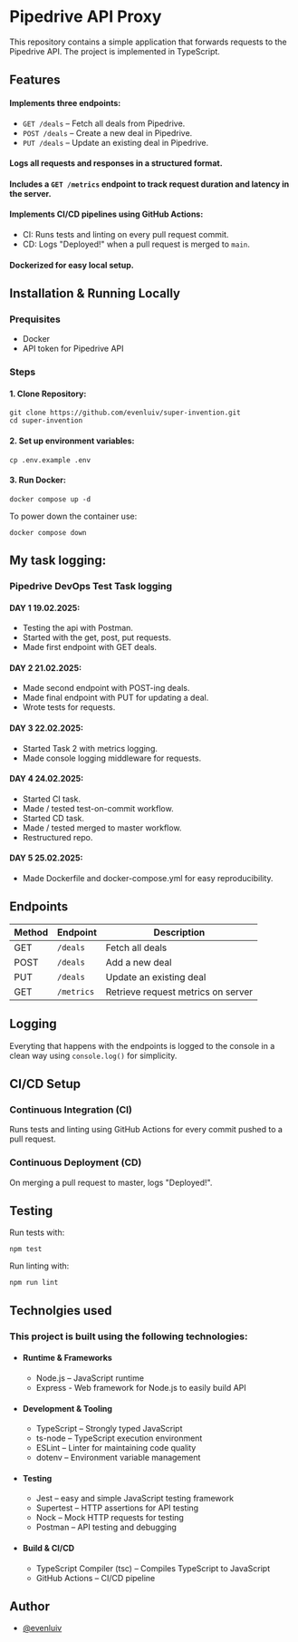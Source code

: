 # Pipedrive API Proxy
This repository contains a simple application that forwards requests to the Pipedrive API. The project is implemented in TypeScript.

## Features
#### Implements three endpoints:

* `GET /deals` – Fetch all deals from Pipedrive.
* `POST /deals` – Create a new deal in Pipedrive.
* `PUT /deals` – Update an existing deal in Pipedrive.
#### Logs all requests and responses in a structured format.
#### Includes a `GET /metrics` endpoint to track request duration and latency in the server.
#### Implements CI/CD pipelines using GitHub Actions:
* CI: Runs tests and linting on every pull request commit.
* CD: Logs "Deployed!" when a pull request is merged to `main`.
#### Dockerized for easy local setup.

## Installation & Running Locally

### Prequisites
* Docker
* API token for Pipedrive API

### Steps

#### 1. Clone Repository:
```
git clone https://github.com/evenluiv/super-invention.git
cd super-invention
```

#### 2. Set up environment variables:
```
cp .env.example .env
```

#### 3. Run Docker:
```
docker compose up -d
```
To power down the container use:
```
docker compose down
```
## My task logging:

### Pipedrive DevOps Test Task logging

#### DAY 1 19.02.2025:

* Testing the api with Postman.
* Started with the get, post, put requests.
* Made first endpoint with GET deals.

#### DAY 2 21.02.2025:

* Made second endpoint with POST-ing deals.
* Made final endpoint with PUT for updating a deal.
* Wrote tests for requests.

#### DAY 3 22.02.2025:

* Started Task 2 with metrics logging.
* Made console logging middleware for requests.

#### DAY 4 24.02.2025:

* Started CI task.
* Made / tested test-on-commit workflow.
* Started CD task.
* Made / tested merged to master workflow.
* Restructured repo.

#### DAY 5 25.02.2025:

* Made Dockerfile and docker-compose.yml for easy reproducibility.

## Endpoints
| Method      | Endpoint    | Description                        |
| ----------- | ----------- | ---------------------------------- |
| GET         | `/deals`    | Fetch all deals                    |
| POST        | `/deals`    | Add a new deal                     |
| PUT         | `/deals`    | Update an existing deal            |
| GET         | `/metrics`  | Retrieve request metrics on server |

## Logging

Everyting that happens with the endpoints is logged to the console in a clean way using `console.log()` for simplicity.

## CI/CD Setup

### Continuous Integration (CI)

Runs tests and linting using GitHub Actions for every commit pushed to a pull request.

### Continuous Deployment (CD)

On merging a pull request to master, logs "Deployed!".

## Testing

Run tests with:
```
npm test
```
Run linting with:
```
npm run lint
```

## Technolgies used

### This project is built using the following technologies:

* #### Runtime & Frameworks
    * Node.js – JavaScript runtime
    * Express - Web framework for Node.js to easily build API
* #### Development & Tooling
    * TypeScript – Strongly typed JavaScript
    * ts-node – TypeScript execution environment
    * ESLint – Linter for maintaining code quality
    * dotenv – Environment variable management
* #### Testing
    * Jest – easy and simple JavaScript testing framework
    * Supertest – HTTP assertions for API testing
    * Nock – Mock HTTP requests for testing
    * Postman – API testing and debugging
* #### Build & CI/CD
    * TypeScript Compiler (tsc) – Compiles TypeScript to JavaScript
    * GitHub Actions – CI/CD pipeline

## Author

- [@evenluiv](https://github.com/evenluiv)
